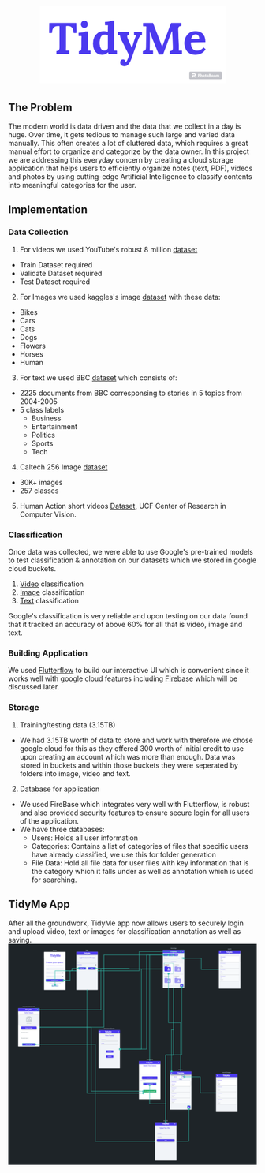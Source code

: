 <h1 align="center">
 <br>
 <img src="Images/TidyMe.png"/>
 </br>
</h1>

## The Problem
The modern world is data driven and the data that we collect in a day is huge. Over time, it gets tedious to manage such large and varied data manually. This often creates a lot of cluttered data, which requires a great manual effort to organize and categorize by the data owner. In this project we are addressing this everyday concern by creating a cloud storage application that helps users to efficiently organize notes (text, PDF), videos and photos by using cutting-edge Artificial Intelligence to classify contents into meaningful categories for the user. 

## Implementation

### Data Collection
1. For videos we used YouTube's robust 8 million [dataset](https://research.google.com/youtube8m/download.html)
  * Train Dataset required
  * Validate Dataset required
  * Test Dataset required
2. For Images we used kaggles's image [dataset](https://www.kaggle.com/datasets/pavansanagapati/images-dataset) with these data:
  * Bikes
  * Cars
  * Cats
  * Dogs
  * Flowers
  * Horses
  * Human
3. For text we used BBC [dataset](http://mlg.ucd.ie/datasets/bbc.html) which consists of:
  * 2225 documents from BBC corresponsing to stories in 5 topics from 2004-2005
  * 5 class labels
    * Business
    * Entertainment
    * Politics
    * Sports
    * Tech
4. Caltech 256 Image [dataset](http://www.vision.caltech.edu/Image_Datasets/Caltech256/)
 * 30K+ images
 * 257 classes
5. Human Action short videos [Dataset](https://www.crcv.ucf.edu/data/UCF101.php), UCF Center of Research in Computer Vision.

### Classification
Once data was collected, we were able to use Google's pre-trained models to test classification & annotation on our datasets which we stored in google cloud buckets.
1. [Video](https://cloud.google.com/video-intelligence/docs/streaming/video-classification) classification
2. [Image](https://cloud.google.com/ai-platform/training/docs/algorithms/image-classification-start) classification
3. [Text](https://cloud.google.com/natural-language/docs/classify-text-tutorial) classification

Google's classification is very reliable and upon testing on our data found that it tracked an accuracy of above 60% for all that is video, image and text.

### Building Application
We used [Flutterflow](https://flutterflow.io) to build our interactive UI which is convenient since it works well with google cloud features including [Firebase](https://firebase.google.com) which will be discussed later.

### Storage
1. Training/testing data (3.15TB)
 * We had 3.15TB worth of data to store and work with therefore we chose google cloud for this as they offered 300 worth of initial credit to use upon creating an account which was more than enough. Data was stored in buckets and within those buckets they were seperated by folders into image, video and text.
2. Database for application
 * We used FireBase which integrates very well with Flutterflow, is robust and also provided security features to ensure secure login for all users of the application.
 * We have three databases:
   * Users: Holds all user information
   * Categories: Contains a list of categories of files that specific users have already classified, we use this for folder generation
   * File Data: Hold all file data for user files with key information that is the category which it falls under as well as annotation which is used for searching.

## TidyMe App
After all the groundwork, TidyMe app now allows users to securely login and upload video, text or images for classification annotation as well as saving.
<img src="Wireframes/FinalFrame.png"/>
